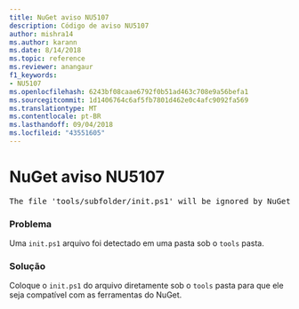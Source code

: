```yaml
---
title: NuGet aviso NU5107
description: Código de aviso NU5107
author: mishra14
ms.author: karann
ms.date: 8/14/2018
ms.topic: reference
ms.reviewer: anangaur
f1_keywords:
- NU5107
ms.openlocfilehash: 6243bf08caae6792f0b51ad463c708e9a56befa1
ms.sourcegitcommit: 1d1406764c6af5fb7801d462e0c4afc9092fa569
ms.translationtype: MT
ms.contentlocale: pt-BR
ms.lasthandoff: 09/04/2018
ms.locfileid: "43551605"
---
```

# <a name="nuget-warning-nu5107"></a>NuGet aviso NU5107
<pre>The file 'tools/subfolder/init.ps1' will be ignored by NuGet because it is not directly under 'tools' folder. Place the file directly under 'tools' folder.</pre>

### <a name="issue"></a>Problema

Uma `init.ps1` arquivo foi detectado em uma pasta sob o `tools` pasta.


### <a name="solution"></a>Solução

Coloque o `init.ps1` do arquivo diretamente sob o `tools` pasta para que ele seja compatível com as ferramentas do NuGet.

